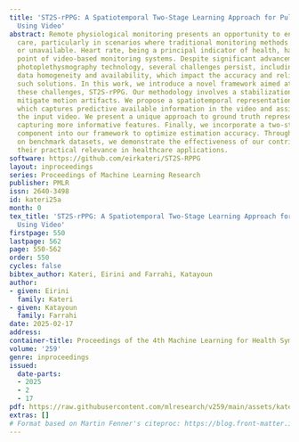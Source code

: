 ```yaml
---
title: 'ST2S-rPPG: A Spatiotemporal Two-Stage Learning Approach for Pulse Estimation
  Using Video'
abstract: Remote physiological monitoring presents an opportunity to enhance patient
  care, particularly in scenarios where traditional monitoring methods are impractical
  or unavailable. Heart rate, being a principal indicator of health, has been a focal
  point of video-based monitoring systems. Despite significant advancements in remote
  photoplethysmography technology, several challenges persist, including motion artifacts,
  data homogeneity and availability, which impact the accuracy and reliability of
  such solutions. In this work, we introduce a novel framework aimed at addressing
  these challenges, ST2S-rPPG. Our methodology involves a stabilization method to
  mitigate motion artifacts. We propose a spatiotemporal representation of video data,
  which captures predictive available information in the video and assists in transforming
  the input video. We present a unique approach to ground truth representation for
  capturing more informative features. Finally, we incorporate a two-stage learning
  component into our framework to optimize estimation accuracy. Through evaluations
  on benchmark datasets, we demonstrate the effectiveness of our contributions and
  their practical relevance in healthcare applications.
software: https://github.com/eirkateri/ST2S-RPPG
layout: inproceedings
series: Proceedings of Machine Learning Research
publisher: PMLR
issn: 2640-3498
id: kateri25a
month: 0
tex_title: 'ST2S-rPPG: A Spatiotemporal Two-Stage Learning Approach for Pulse Estimation
  Using Video'
firstpage: 550
lastpage: 562
page: 550-562
order: 550
cycles: false
bibtex_author: Kateri, Eirini and Farrahi, Katayoun
author:
- given: Eirini
  family: Kateri
- given: Katayoun
  family: Farrahi
date: 2025-02-17
address:
container-title: Proceedings of the 4th Machine Learning for Health Symposium
volume: '259'
genre: inproceedings
issued:
  date-parts:
  - 2025
  - 2
  - 17
pdf: https://raw.githubusercontent.com/mlresearch/v259/main/assets/kateri25a/kateri25a.pdf
extras: []
# Format based on Martin Fenner's citeproc: https://blog.front-matter.io/posts/citeproc-yaml-for-bibliographies/
---
```

